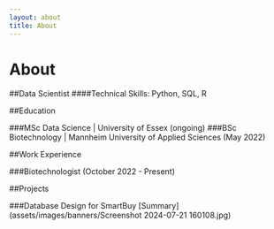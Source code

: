 ```yaml
---
layout: about
title: About
---
```


# About

##Data Scientist 
####Technical Skills: Python, SQL, R 

##Education

###MSc Data Science | University of Essex (ongoing)
###BSc Biotechnology | Mannheim University of Applied Sciences (May 2022)

##Work Experience 

###Biotechnologist (October 2022 - Present)

##Projects

###Database Design for SmartBuy
[Summary] (assets/images/banners/Screenshot 2024-07-21 160108.jpg)

